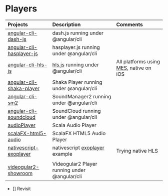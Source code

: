 # Players

|    Projects                                         | Description                              |  Comments   |
|:----------------------------------------------------|:-----------------------------------------|:------------| 
| [angular-cli-dash-js](angular-cli-dash-js)          | dash.js running under @angular/cli       |             |
| [angular-cli-hasplayer-js](angular-cli-hasplayer-js)| hasplayer.js running under @angular/cli  |             |
| [angular-cli-hls-js](angular-cli-hls-js)            | [hls.js](https://github.com/video-dev/hls.js) running under @angular/cli  | All platforms using [MES](https://www.w3.org/TR/media-source/), native on iOS            |
| [angular-cli-shaka-player](angular-cli-shaka-player)| Shaka Player running under @angular/cli  |             |
| [angular-cli-sm2](angular-cli-sm2)                  | SoundManager2 running under @angular/cli |             |
| [angular-cli-soundcloud](angular-cli-soundcloud)    | SoundCloud running under @angular/cli    |             |
| [audioPlayer](audioPlayer)                          | Scala Audio Player                       |             |
| [scalaFX-html5-audio](scalaFX-html5-audio)          | ScalaFX HTML5 Audio Player               |             |
| [nativescript-exoplayer](nativescript-exoplayer)    | nativescript [exoplayer](https://exoplayer.dev/) example                                | Trying native HLS      |
|                                                     |                                          |             |
| [videogular2-showroom](https://github.com/setrar/videogular2-showroom)        | Videogular2 Player running under @angular/cli  |             |

- [] Revisit

